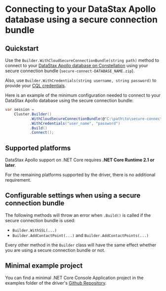 # Connecting to your DataStax Apollo database using a secure connection bundle

## Quickstart

Use the `Builder.WithCloudSecureConnectionBundle(string path)` method to connect to your [DataStax Apollo database on Constellation] using your secure connection bundle (`secure-connect-DATABASE_NAME.zip`).

Also, use `Builder.WithCredentials(string username, string password)` to provide your [CQL credentials].

Here is an example of the minimum configuration needed to connect to your DataStax Apollo database using the secure connection bundle:

```csharp
var session = 
    Cluster.Builder()
           .WithCloudSecureConnectionBundle(@"C:\path\to\secure-connect-DATABASE_NAME.zip")
           .WithCredentials("user_name", "password")
           .Build()
           .Connect();
```

## Supported platforms

DataStax Apollo support on .NET Core requires **.NET Core Runtime 2.1 or later**.

For the remaining platforms supported by the driver, there is no additional requirement.

## Configurable settings when using a secure connection bundle

The following methods will throw an error when `.Build()` is called if the secure connection bundle is used:

- `Builder.WithSSL(...)`
- `Builder.AddContactPoint(...)` and `Builder.AddContactPoints(...)`

Every other method in the `Builder` class will have the same effect whether you are using a secure connection bundle or not.

## Minimal example project

You can find a minimal .NET Core Console Application project in the examples folder of the driver's [Github Repository].

[DataStax Apollo database on Constellation]: https://www.datastax.com/constellation
[CQL credentials]: http://cassandra.apache.org/doc/latest/cql/security.html#cql-roles
[Github Repository]: https://github.com/datastax/csharp-driver/tree/master/examples/SecureConnectionBundle/MinimalExample
